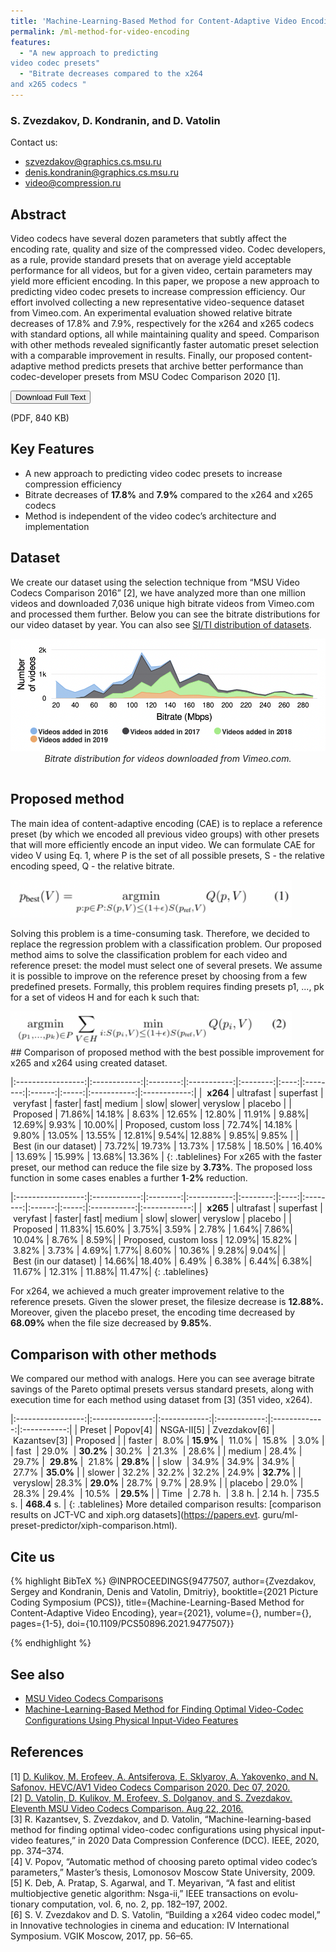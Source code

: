 ```yaml
---
title: 'Machine-Learning-Based Method for Content-Adaptive Video Encoding'
permalink: /ml-method-for-video-encoding
features:
  - "A new approach to predicting
video codec presets"
  - "Bitrate decreases compared to the x264
and x265 codecs "
---
```


### S. Zvezdakov, D. Kondranin, and D. Vatolin

Contact us: 
* <szvezdakov@graphics.cs.msu.ru>
* <denis.kondranin@graphics.cs.msu.ru>
* <video@compression.ru>

## Abstract
Video codecs have several dozen parameters that
subtly affect the encoding rate, quality and size of the compressed
video. Codec developers, as a rule, provide standard presets
that on average yield acceptable performance for all videos, but
for a given video, certain parameters may yield more efficient
encoding. In this paper, we propose a new approach to predicting
video codec presets to increase compression efficiency. Our effort
involved collecting a new representative video-sequence dataset
from Vimeo.com. An experimental evaluation showed relative
bitrate decreases of 17.8% and 7.9%, respectively for the x264
and x265 codecs with standard options, all while maintaining
quality and speed. Comparison with other methods revealed
significantly faster automatic preset selection with a comparable
improvement in results. Finally, our proposed content-adaptive
method predicts presets that archive better performance than
codec-developer presets from MSU Codec Comparison 2020 [1].

<!-- Add Download Full Text button-->
<link rel="stylesheet" href="https://cdnjs.cloudflare.com/ajax/libs/font-awesome/4.7.0/css/font-awesome.min.css">
<div>
<button class="download-button" role="button" onclick="location.href = 'https://drive.google.com/uc?id=1ddzm_TxKUnxQbZEv5hupxRZv_z7TgRSb'"> <!-- Insert link here-->
    <i class="fa fa-download"></i>
    Download Full Text
</button>
<p class="download-button-caption">(PDF, 840 KB)</p>  <!-- Insert correct filesize here-->
</div>

## Key Features
* A new approach to predicting
video codec presets to increase compression efficiency
* Bitrate decreases of **17.8%** and **7.9%** compared to the x264
and x265 codecs 
* Method is independent of the video
codec’s architecture and implementation 
<!-- 
Main part of the page
 -->

<style>
    .examples {
        display: flex;
        flex-wrap: wrap;
        gap: 15px;
        margin-bottom: 15px;
    }
    .example {
        text-align: center;
    }
    .form-example{
        text-align: center;
        width:  450px;
    }
    .big-example {
        text-align: center;
        margin-bottom: 15px;
    }

    @media (min-width: 450px) {
        .example {
            max-width: calc(50% - 10px);
        }
    }
</style>

## Dataset
We create our dataset using the selection technique from “MSU Video Codecs Comparison 2016” [2], we have analyzed more than one million videos and downloaded 7,036 unique high bitrate videos from Vimeo.com and processed them further.
Below you can see the bitrate distributions for our video dataset by year. 
You can also see [SI/TI distribution of datasets]( https://papers.evt.guru/ml-preset-predictor/si-ti.html).


<div class="examples">
    <div class="big-example">
        <img src="/assets/img/papers/ml-method-for-video-encoding/pic1.png" alt="Bitrate distribution for videos"/><br>
        <i>Bitrate distribution for videos downloaded from Vimeo.com.</i>
    </div>
</div>


<style>
.tablelines table, .tablelines td, .tablelines th {
        border: 0.8px solid black;
        }
</style>
## Proposed method
The main idea of content-adaptive encoding (CAE) is to
replace a reference preset (by which we encoded all
previous video groups) with other presets that will more
efficiently encode an input video. We can formulate CAE for video V
using Eq. 1, where P is the set of all possible presets, S - the relative encoding speed, Q - the relative bitrate.

<div class="form-example">
    <img src="/assets/img/papers/ml-method-for-video-encoding/pic2.png" alt="formula 1"/><br>
</div>


Solving this problem is a time-consuming task. Therefore, we decided to replace the regression problem with a classification problem.
Our proposed method aims to solve the classification problem for each video and reference preset: the model must select one of several presets. 
We assume it is possible to improve on the reference preset
by choosing from a few predefined presets. Formally, this problem requires finding presets p1, ..., pk for a
set of videos H and for each k such that:
<div class="form-example">
    <img src="/assets/img/papers/ml-method-for-video-encoding/pic3.png" alt="formula 1"/><br>
</div>
## Comparison of proposed method with the best possible improvement for x265 and x264 using created dataset.

|:-----------------:|:------------:|:--------:|:-----------:|:--------:|:----:|:--------:|:------:|:-----:|:-----------:|:------------:|
| &nbsp;**x264**    |&nbsp;ultrafast&nbsp;|&nbsp;superfast&nbsp;|&nbsp;veryfast&nbsp;|&nbsp;faster|&nbsp;fast|&nbsp;medium&nbsp;|&nbsp;slow|&nbsp;slower|&nbsp;veryslow&nbsp;|&nbsp;placebo&nbsp;|
|&nbsp;Proposed              |&nbsp;71.86%|&nbsp;14.18%  |&nbsp;8.63%   |&nbsp;12.65%&nbsp;|&nbsp;12.80%&nbsp;|&nbsp;11.91%&nbsp;|&nbsp;9.88%|&nbsp;12.69%|&nbsp;9.93%&nbsp;|&nbsp;10.00%|
|&nbsp;Proposed,&nbsp;custom&nbsp;loss&nbsp;|&nbsp;72.74%|&nbsp;14.18%  |&nbsp;9.80%&nbsp;|&nbsp;13.05%&nbsp;|&nbsp;13.55%&nbsp;|&nbsp;12.81%|&nbsp;9.54%|&nbsp;12.88%&nbsp;|&nbsp;9.85%|&nbsp;9.85% |
|&nbsp;Best&nbsp;(in&nbsp;our&nbsp;dataset)&nbsp;|&nbsp;73.72%|&nbsp;19.73%  |&nbsp;13.73%  |&nbsp;17.58% |&nbsp;18.50% |&nbsp;16.40% |&nbsp;13.69%&nbsp;|&nbsp;15.99%&nbsp;|&nbsp;13.68%|&nbsp;13.36% |
{: .tablelines}
For x265 with the
faster preset, our method can reduce the file size by **3.73%**.
The proposed loss function in some cases enables a further **1**-**2%** reduction.
<br>

|:-----------------:|:------------:|:--------:|:-----------:|:--------:|:----:|:--------:|:------:|:-----:|:-----------:|:------------:|
| &nbsp;**x265**    |&nbsp;ultrafast&nbsp;|&nbsp;superfast&nbsp;|&nbsp;veryfast&nbsp;|&nbsp;faster|&nbsp;fast|&nbsp;medium&nbsp;|&nbsp;slow|&nbsp;slower|&nbsp;veryslow&nbsp;|&nbsp;placebo&nbsp;|
|&nbsp;Proposed              |&nbsp;11.83%|&nbsp;15.60% |&nbsp;3.75%|&nbsp;3.59%&nbsp;|&nbsp;2.78%&nbsp;|&nbsp;1.64%|&nbsp;7.86%|&nbsp;10.04%&nbsp;|&nbsp;8.76%&nbsp;|&nbsp;8.59%|
|&nbsp;Proposed,&nbsp;custom&nbsp;loss&nbsp;|&nbsp;12.09%|&nbsp;15.82% |&nbsp;3.82%&nbsp;|&nbsp;3.73%&nbsp;|&nbsp;4.69%|&nbsp;1.77%|&nbsp;8.60%&nbsp;|&nbsp;10.36%&nbsp;|&nbsp;9.28%|&nbsp;9.04%|
|&nbsp;Best&nbsp;(in&nbsp;our&nbsp;dataset)&nbsp;|&nbsp;14.66%|&nbsp;18.40%  |&nbsp;6.49%&nbsp;|&nbsp;6.38%&nbsp;|&nbsp;6.44%|&nbsp;6.38%|&nbsp;11.67%&nbsp;|&nbsp;12.31%&nbsp;|&nbsp;11.88%|&nbsp;11.47%|
{: .tablelines}

For x264, we achieved a much greater improvement relative
to the reference presets. Given the slower preset, the filesize
decrease is **12.88%.** Moreover, given the placebo preset,
the encoding time decreased by **68.09%** when the file size
decreased by **9.85%**.

## Comparison with other methods
We compared our method with analogs. Here you can see average bitrate savings of the Pareto optimal
presets versus standard presets, along with execution time for
each method using dataset from [3] (351 video, x264).
<br>

|:-----------------:|:---------------:|:------------:|:------------:|:-------------:|:-----------:|
|&nbsp;Preset&nbsp;|&nbsp;Popov[4]&nbsp;|&nbsp;NSGA-II[5]&nbsp;|&nbsp;Zvezdakov[6]&nbsp;|&nbsp;Kazantsev[3]&nbsp;|&nbsp;Proposed&nbsp;|
|&nbsp;faster&nbsp;| &nbsp;8.0%&nbsp;|&nbsp;**15.9%**&nbsp;| &nbsp;11.0%&nbsp;| &nbsp;15.8% &nbsp;|&nbsp;3.0%&nbsp;|
|&nbsp;fast&nbsp; |&nbsp;29.0%&nbsp; |&nbsp;**30.2%**&nbsp;|&nbsp;30.2%&nbsp; |&nbsp;21.3%&nbsp; |&nbsp;28.6%&nbsp;|
|&nbsp;medium |&nbsp;28.4%&nbsp;|&nbsp;29.7%&nbsp;| &nbsp;**29.8%**&nbsp;| &nbsp;21.8%&nbsp;|&nbsp;**29.8%**&nbsp;|
|&nbsp;slow&nbsp; |&nbsp;34.9%&nbsp;|&nbsp;34.9%&nbsp;|&nbsp;34.9%&nbsp;|&nbsp;27.7%&nbsp;|&nbsp;**35.0%**&nbsp;|
|&nbsp;slower&nbsp;|&nbsp;32.2%&nbsp;|&nbsp;32.2%&nbsp;|&nbsp;32.2%&nbsp;|&nbsp;24.9%&nbsp;|&nbsp;**32.7%**&nbsp;|
|&nbsp;veryslow|&nbsp;28.3%&nbsp;|&nbsp;**29.0%**&nbsp;|&nbsp;28.7%&nbsp;|&nbsp;9.7%&nbsp;|&nbsp;28.9%&nbsp;|
|&nbsp;placebo&nbsp;|&nbsp;29.0%&nbsp;|&nbsp;28.3%&nbsp;|&nbsp;29.4%&nbsp; |&nbsp;10.5%&nbsp; |&nbsp;**29.5%**&nbsp;|
|&nbsp;Time&nbsp; |&nbsp;2.78 h.&nbsp; |&nbsp;3.8 h.&nbsp;|&nbsp;2.14 h.&nbsp;|&nbsp;735.5 s.&nbsp;|&nbsp;**468.4** s.&nbsp;|
{: .tablelines}
 More detailed comparison results: [comparison results on JCT-VC and xiph.org datasets](https://papers.evt.
guru/ml-preset-predictor/xiph-comparison.html).

## Cite us
{% highlight BibTeX %}
@INPROCEEDINGS{9477507,
  author={Zvezdakov, Sergey and Kondranin, Denis and Vatolin, Dmitriy},
  booktitle={2021 Picture Coding Symposium (PCS)}, 
  title={Machine-Learning-Based Method for Content-Adaptive Video Encoding}, 
  year={2021},
  volume={},
  number={},
  pages={1-5},
  doi={10.1109/PCS50896.2021.9477507}}

{% endhighlight %}

## See also 
* [MSU Video Codecs Comparisons](http://compression.ru/video/codec_comparison/index_en.html/)
* [Machine-Learning-Based Method for Finding Optimal Video-Codec Conﬁgurations Using Physical Input-Video Features](https://videoprocessing.github.io/codec-configuration) 

## References
[1] [D. Kulikov, M. Erofeev, A. Antsiferova, E. Sklyarov, A. Yakovenko, and N. Safonov. HEVC/AV1 Video Codecs Comparison 2020. Dec 07, 2020.](https://www.compression.ru/compression.ru/video/codec_comparison/hevc_2020/)<br>
[2] [D. Vatolin, D. Kulikov, M. Erofeev, S. Dolganov, and S. Zvezdakov. Eleventh MSU Video Codecs Comparison. Aug 22, 2016.](https://www.compression.ru/video/codec_comparison/hevc_2016/)<br>
[3] R. Kazantsev, S. Zvezdakov, and D. Vatolin, “Machine-learning-based
method for finding optimal video-codec configurations using physical
input-video features,” in 2020 Data Compression Conference (DCC).
IEEE, 2020, pp. 374–374.<br>
[4] V. Popov, “Automatic method of choosing pareto optimal video codec’s
parameters,” Master’s thesis, Lomonosov Moscow State University,
2009.<br>
[5] K. Deb, A. Pratap, S. Agarwal, and T. Meyarivan, “A fast and elitist
multiobjective genetic algorithm: Nsga-ii,” IEEE transactions on evolu-
tionary computation, vol. 6, no. 2, pp. 182–197, 2002.<br>
[6] S. V. Zvezdakov and D. S. Vatolin, “Building a x264 video codec
model,” in Innovative technologies in cinema and education: IV
International Symposium. VGIK Moscow, 2017, pp. 56–65.
